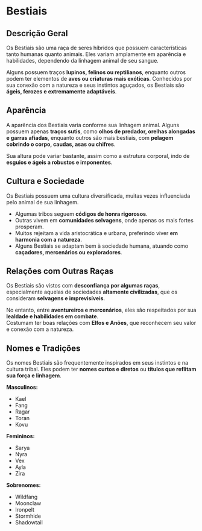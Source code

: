 # Bestiais

## Descrição Geral
Os Bestiais são uma raça de seres híbridos que possuem características tanto humanas quanto animais. Eles variam amplamente em aparência e habilidades, dependendo da linhagem animal de seu sangue.  

Alguns possuem traços **lupinos, felinos ou reptilianos**, enquanto outros podem ter elementos de **aves ou criaturas mais exóticas**. Conhecidos por sua conexão com a natureza e seus instintos aguçados, os Bestiais são **ágeis, ferozes e extremamente adaptáveis**.

## Aparência
A aparência dos Bestiais varia conforme sua linhagem animal. Alguns possuem apenas **traços sutis**, como **olhos de predador, orelhas alongadas e garras afiadas**, enquanto outros são mais bestiais, com **pelagem cobrindo o corpo, caudas, asas ou chifres**.  

Sua altura pode variar bastante, assim como a estrutura corporal, indo de **esguios e ágeis a robustos e imponentes**.

## Cultura e Sociedade
Os Bestiais possuem uma cultura diversificada, muitas vezes influenciada pelo animal de sua linhagem.  

- Algumas tribos seguem **códigos de honra rigorosos**.  
- Outras vivem em **comunidades selvagens**, onde apenas os mais fortes prosperam.  
- Muitos rejeitam a vida aristocrática e urbana, preferindo viver **em harmonia com a natureza**.  
- Alguns Bestiais se adaptam bem à sociedade humana, atuando como **caçadores, mercenários ou exploradores**.  

## Relações com Outras Raças
Os Bestiais são vistos com **desconfiança por algumas raças**, especialmente aquelas de sociedades **altamente civilizadas**, que os consideram **selvagens e imprevisíveis**.  

No entanto, entre **aventureiros e mercenários**, eles são respeitados por sua **lealdade e habilidades em combate**.  
Costumam ter boas relações com **Elfos e Anões**, que reconhecem seu valor e conexão com a natureza.

## Nomes e Tradições
Os nomes Bestiais são frequentemente inspirados em seus instintos e na cultura tribal. Eles podem ter **nomes curtos e diretos** ou **títulos que reflitam sua força e linhagem**.

**Masculinos:**  
- Kael  
- Fang  
- Ragar  
- Toran  
- Kovu  

**Femininos:**  
- Sarya  
- Nyra  
- Vex  
- Ayla  
- Zira  

**Sobrenomes:**  
- Wildfang  
- Moonclaw  
- Ironpelt  
- Stormhide  
- Shadowtail  
